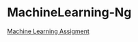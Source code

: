 # MachineLearning-Ng
[Machine Learning Assigment](https://www.coursera.org/learn/machine-learning/home/welcome)
